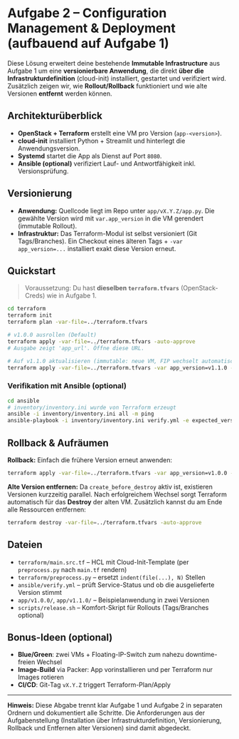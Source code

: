 # Aufgabe 2 – Configuration Management & Deployment (aufbauend auf Aufgabe 1)

Diese Lösung erweitert deine bestehende **Immutable Infrastructure** aus Aufgabe 1 um eine
**versionierbare Anwendung**, die direkt **über die Infrastrukturdefinition** (cloud-init) installiert,
gestartet und verifiziert wird. Zusätzlich zeigen wir, wie **Rollout/Rollback** funktioniert und wie alte
Versionen **entfernt** werden können.

## Architekturüberblick
- **OpenStack + Terraform** erstellt eine VM pro Version (`app-<version>`).
- **cloud-init** installiert Python + Streamlit und hinterlegt die Anwendungsversion.
- **Systemd** startet die App als Dienst auf Port `8080`.
- **Ansible (optional)** verifiziert Lauf- und Antwortfähigkeit inkl. Versionsprüfung.

## Versionierung
- **Anwendung:** Quellcode liegt im Repo unter `app/vX.Y.Z/app.py`. Die gewählte Version wird mit
  `var.app_version` in die VM gerendert (immutable Rollout).
- **Infrastruktur:** Das Terraform-Modul ist selbst versioniert (Git Tags/Branches). Ein Checkout eines
  älteren Tags + `-var app_version=...` installiert exakt diese Version erneut.

## Quickstart

> Voraussetzung: Du hast **dieselben `terraform.tfvars`** (OpenStack-Creds) wie in Aufgabe 1.

```bash
cd terraform
terraform init
terraform plan -var-file=../terraform.tfvars

# v1.0.0 ausrollen (Default)
terraform apply -var-file=../terraform.tfvars -auto-approve
# Ausgabe zeigt 'app_url'. Öffne diese URL.

# Auf v1.1.0 aktualisieren (immutable: neue VM, FIP wechselt automatisch)
terraform apply -var-file=../terraform.tfvars -var app_version=v1.1.0 -auto-approve
```

### Verifikation mit Ansible (optional)
```bash
cd ansible
# inventory/inventory.ini wurde von Terraform erzeugt
ansible -i inventory/inventory.ini all -m ping
ansible-playbook -i inventory/inventory.ini verify.yml -e expected_version=v1.1.0
```

## Rollback & Aufräumen

**Rollback:** Einfach die frühere Version erneut anwenden:
```bash
terraform apply -var-file=../terraform.tfvars -var app_version=v1.0.0 -auto-approve
```

**Alte Version entfernen:** Da `create_before_destroy` aktiv ist, existieren Versionen kurzzeitig parallel.
Nach erfolgreichem Wechsel sorgt Terraform automatisch für das **Destroy** der alten VM. Zusätzlich kannst du
am Ende alle Ressourcen entfernen:
```bash
terraform destroy -var-file=../terraform.tfvars -auto-approve
```

## Dateien

- `terraform/main.src.tf` – HCL mit Cloud-Init-Template (per `preprocess.py` nach `main.tf` rendern)
- `terraform/preprocess.py` – ersetzt `indent(file(...), N)` Stellen
- `ansible/verify.yml` – prüft Service-Status und ob die ausgelieferte Version stimmt
- `app/v1.0.0/`, `app/v1.1.0/` – Beispielanwendung in zwei Versionen
- `scripts/release.sh` – Komfort-Skript für Rollouts (Tags/Branches optional)

## Bonus-Ideen (optional)
- **Blue/Green**: zwei VMs + Floating-IP-Switch zum nahezu downtime-freien Wechsel
- **Image-Build** via Packer: App vorinstallieren und per Terraform nur Images rotieren
- **CI/CD**: Git-Tag `vX.Y.Z` triggert Terraform-Plan/Apply

---

**Hinweis:** Diese Abgabe trennt klar Aufgabe 1 und Aufgabe 2 in separaten Ordnern und dokumentiert alle
Schritte. Die Anforderungen aus der Aufgabenstellung (Installation über Infrastrukturdefinition, Versionierung,
Rollback und Entfernen alter Versionen) sind damit abgedeckt.
